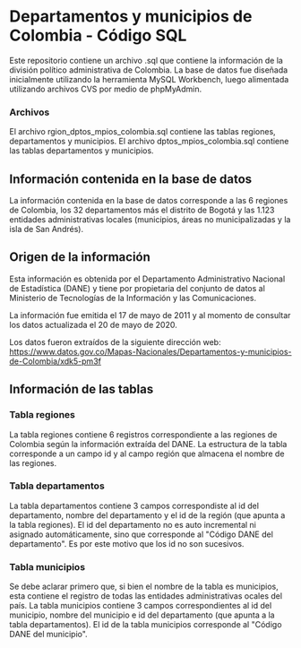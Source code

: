 # Departamentos y municipios de Colombia - Código SQL

Este repositorio contiene un archivo .sql que contiene la información de la división político administrativa de Colombia. La base de datos fue diseñada inicialmente utilizando la herramienta MySQL Workbench, luego alimentada utilizando archivos CVS por medio de phpMyAdmin.

### Archivos

El archivo rgion_dptos_mpios_colombia.sql contiene las tablas regiones, departamentos y municipios.
El archivo dptos_mpios_colombia.sql contiene las tablas departamentos y municipios.

## Información contenida en la base de datos

La información contenida en la base de datos corresponde a las 6 regiones de Colombia, los 32 departamentos más el distrito de Bogotá y las 1.123 entidades administrativas locales (municipios, áreas no municipalizadas y la isla de San Andrés).

## Origen de la información

Esta información es obtenida por el Departamento Administrativo Nacional de Estadística (DANE) y tiene por propietaria del conjunto de datos al Ministerio de Tecnologías de la Información y las Comunicaciones.

La información fue emitida el 17 de mayo de 2011 y al momento de consultar los datos actualizada el 20 de mayo de 2020.

Los datos fueron extraídos de la siguiente dirección web: https://www.datos.gov.co/Mapas-Nacionales/Departamentos-y-municipios-de-Colombia/xdk5-pm3f

## Información de las tablas

### Tabla regiones

La tabla regiones contiene 6 registros correspondiente a las regiones de Colombia según la información extraída del DANE. La estructura de la tabla corresponde a un campo id y al campo región que almacena el nombre de las regiones.

### Tabla departamentos

La tabla departamentos contiene 3 campos correspondiste al id del departamento, nombre del departamento y el id de la región (que apunta a la tabla regiones). El id del departamento no es auto incremental ni asignado automáticamente, sino que corresponde al "Código DANE del departamento". Es por este motivo que los id no son sucesivos. 

### Tabla municipios

Se debe aclarar primero que, si bien el nombre de la tabla es municipios, esta contiene el registro de todas las entidades administrativas ocales del país. La tabla municipios contiene 3 campos correspondientes al id del municipio, nombre del municipio e id del departamento (que apunta a la tabla departamentos). El id de la tabla municipios corresponde al "Código DANE del municipio".

